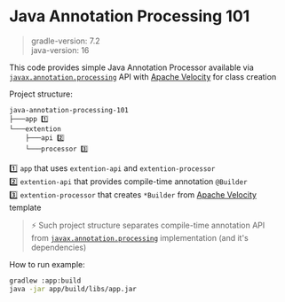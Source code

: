# Java Annotation Processing 101

>gradle-version: 7.2  
java-version: 16

This code provides simple Java Annotation Processor available via  
[`javax.annotation.processing`](https://docs.oracle.com/en/java/javase/16/docs/api/java.compiler/javax/annotation/processing/package-summary.html)
API with [Apache Velocity](https://velocity.apache.org/) for class creation

Project structure:

```
java-annotation-processing-101  
├───app 1️⃣ 
└───extention  
    ├───api 2️⃣  
    └───processor 3️⃣
```

1️⃣ `app` that uses `extention-api` and `extention-processor`  
2️⃣ `extention-api` that provides compile-time annotation `@Builder`  
3️⃣ `extention-processor` that creates `*Builder` from [Apache Velocity](https://velocity.apache.org/) template

>⚡ Such project structure separates compile-time annotation API  
from [`javax.annotation.processing`](https://docs.oracle.com/en/java/javase/16/docs/api/java.compiler/javax/annotation/processing/package-summary.html)
implementation (and it's dependencies)

How to run example:

```bash
gradlew :app:build
java -jar app/build/libs/app.jar
```
